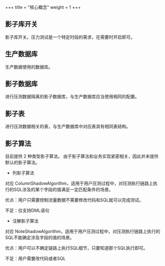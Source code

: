 +++
title = "核心概念"
weight = 1
+++

## 影子库开关

影子库开关。压力测试是一个特定时段的需求，在需要时开启即可。

## 生产数据库

生产数据使用的数据库。

## 影子数据库

进行压测数据隔离的影子数据库，与生产数据库应当使用相同的配置。

## 影子表

进行压测数据相关的表，与生产数据库中对应表具有相同表结构。

## 影子算法

目前提供 2 种类型影子算法。
由于影子算法和业务实现紧密相关，因此并未提供默认的影子算法。

- 列影子算法

对应 ColumnShadowAlgorithm，适用于用户压测过程中，对压测执行链路上执行的SQL涉及的某个字段的值满足一定匹配条件的场景。

优点：用户只需要控制流量数据不需要修改代码和SQL就可以完成测试。

不足：仅支持DML语句

- 注解影子算法 

对应 NoteShadowAlgorithm，适用于用户压测过程中，对压测执行链路上执行的SQL不能确定涉及字段的值的场景。

优点：用户可以不确定链路上执行SQL细节，只要知道那个SQL执行即可。

不足：用户需要改代码或者SQL
